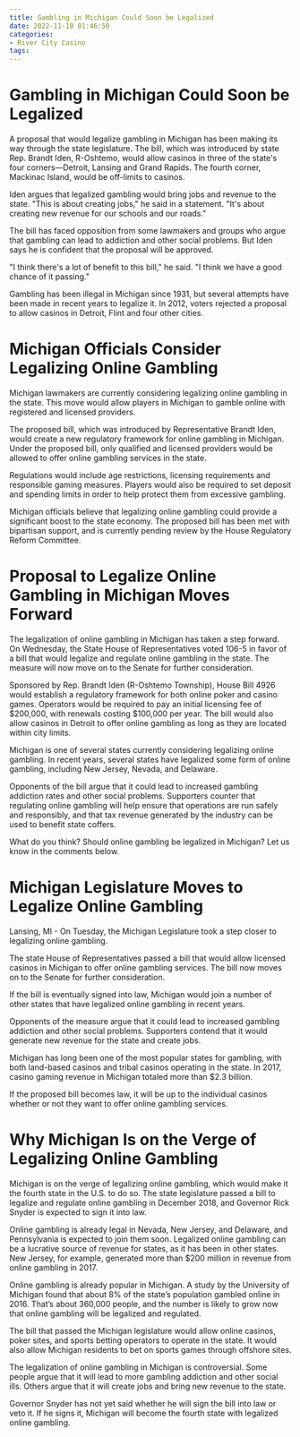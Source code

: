 ```yaml
---
title: Gambling in Michigan Could Soon be Legalized
date: 2022-11-10 01:46:50
categories:
- River City Casino
tags:
---
```



#  Gambling in Michigan Could Soon be Legalized

A proposal that would legalize gambling in Michigan has been making its way through the state legislature. The bill, which was introduced by state Rep. Brandt Iden, R-Oshtemo, would allow casinos in three of the state's four corners—Detroit, Lansing and Grand Rapids. The fourth corner, Mackinac Island, would be off-limits to casinos.

Iden argues that legalized gambling would bring jobs and revenue to the state. "This is about creating jobs," he said in a statement. "It's about creating new revenue for our schools and our roads."

The bill has faced opposition from some lawmakers and groups who argue that gambling can lead to addiction and other social problems. But Iden says he is confident that the proposal will be approved.

"I think there's a lot of benefit to this bill," he said. "I think we have a good chance of it passing."

Gambling has been illegal in Michigan since 1931, but several attempts have been made in recent years to legalize it. In 2012, voters rejected a proposal to allow casinos in Detroit, Flint and four other cities.

#  Michigan Officials Consider Legalizing Online Gambling

Michigan lawmakers are currently considering legalizing online gambling in the state. This move would allow players in Michigan to gamble online with registered and licensed providers.

The proposed bill, which was introduced by Representative Brandt Iden, would create a new regulatory framework for online gambling in Michigan. Under the proposed bill, only qualified and licensed providers would be allowed to offer online gambling services in the state.

Regulations would include age restrictions, licensing requirements and responsible gaming measures. Players would also be required to set deposit and spending limits in order to help protect them from excessive gambling.

Michigan officials believe that legalizing online gambling could provide a significant boost to the state economy. The proposed bill has been met with bipartisan support, and is currently pending review by the House Regulatory Reform Committee.

#  Proposal to Legalize Online Gambling in Michigan Moves Forward

The legalization of online gambling in Michigan has taken a step forward. On Wednesday, the State House of Representatives voted 106-5 in favor of a bill that would legalize and regulate online gambling in the state. The measure will now move on to the Senate for further consideration.

Sponsored by Rep. Brandt Iden (R-Oshtemo Township), House Bill 4926 would establish a regulatory framework for both online poker and casino games. Operators would be required to pay an initial licensing fee of $200,000, with renewals costing $100,000 per year. The bill would also allow casinos in Detroit to offer online gambling as long as they are located within city limits.

Michigan is one of several states currently considering legalizing online gambling. In recent years, several states have legalized some form of online gambling, including New Jersey, Nevada, and Delaware.

Opponents of the bill argue that it could lead to increased gambling addiction rates and other social problems. Supporters counter that regulating online gambling will help ensure that operations are run safely and responsibly, and that tax revenue generated by the industry can be used to benefit state coffers.

What do you think? Should online gambling be legalized in Michigan? Let us know in the comments below.

#  Michigan Legislature Moves to Legalize Online Gambling

 Lansing, MI - On Tuesday, the Michigan Legislature took a step closer to legalizing online gambling.

The state House of Representatives passed a bill that would allow licensed casinos in Michigan to offer online gambling services. The bill now moves on to the Senate for further consideration.

If the bill is eventually signed into law, Michigan would join a number of other states that have legalized online gambling in recent years.

Opponents of the measure argue that it could lead to increased gambling addiction and other social problems. Supporters contend that it would generate new revenue for the state and create jobs.

Michigan has long been one of the most popular states for gambling, with both land-based casinos and tribal casinos operating in the state. In 2017, casino gaming revenue in Michigan totaled more than $2.3 billion.

If the proposed bill becomes law, it will be up to the individual casinos whether or not they want to offer online gambling services.

#  Why Michigan Is on the Verge of Legalizing Online Gambling

Michigan is on the verge of legalizing online gambling, which would make it the fourth state in the U.S. to do so. The state legislature passed a bill to legalize and regulate online gambling in December 2018, and Governor Rick Snyder is expected to sign it into law.

Online gambling is already legal in Nevada, New Jersey, and Delaware, and Pennsylvania is expected to join them soon. Legalized online gambling can be a lucrative source of revenue for states, as it has been in other states. New Jersey, for example, generated more than $200 million in revenue from online gambling in 2017.

Online gambling is already popular in Michigan. A study by the University of Michigan found that about 8% of the state’s population gambled online in 2016. That’s about 360,000 people, and the number is likely to grow now that online gambling will be legalized and regulated.

The bill that passed the Michigan legislature would allow online casinos, poker sites, and sports betting operators to operate in the state. It would also allow Michigan residents to bet on sports games through offshore sites.

The legalization of online gambling in Michigan is controversial. Some people argue that it will lead to more gambling addiction and other social ills. Others argue that it will create jobs and bring new revenue to the state.

Governor Snyder has not yet said whether he will sign the bill into law or veto it. If he signs it, Michigan will become the fourth state with legalized online gambling.